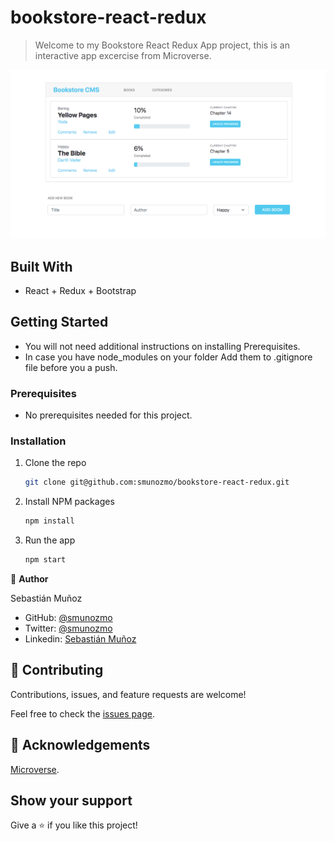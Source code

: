 # bookstore-react-redux

> Welcome to my Bookstore React Redux App project, this is an interactive app excercise from Microverse.


![screenshot](./screenshot.png)

## Built With

- React + Redux + Bootstrap

## Getting Started

* You will not need additional instructions on installing Prerequisites.
* In case you have node_modules on your folder Add them to .gitignore file before you a push.

### Prerequisites

* No prerequisites needed for this project.
### Installation

1. Clone the repo
   ```sh
   git clone git@github.com:smunozmo/bookstore-react-redux.git
   ```
2. Install NPM packages
   ```sh
   npm install
   ```
2. Run the app
   ```sh
   npm start
   ```

👤 **Author**

Sebastián Muñoz

- GitHub: [@smunozmo](https://github.com/smunozmo)
- Twitter: [@smunozmo](https://twitter.com/smunozmo)
- Linkedin: [Sebastián Muñoz](https://www.linkedin.com/in/smunozmo/)

## 🤝 Contributing

Contributions, issues, and feature requests are welcome!

Feel free to check the [issues page](https://github.com/smunozmo/bookstore-react-redux/issues).


## 👋 Acknowledgements

[Microverse](https://www.microverse.org). 

## Show your support

Give a ⭐️ if you like this project!
